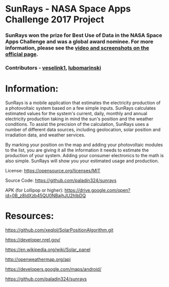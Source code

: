 # SunRays - NASA Space Apps Challenge 2017 Project
### SunRays won the prize for Best Use of Data in the NASA Space Apps Challenge and was a global award nominee. For more information, please see the [video and screenshots on the official page](https://2017.spaceappschallenge.org/challenges/earth-and-us/you-are-my-sunshine/teams/untitled1).

### Contributors - [veselink1](https://github.com/veselink1), [lubomarinski](https://github.com/lubomarinski)

# Information:
SunRays is a mobile application that estimates the electricity production of a photovoltaic system based on a few simple inputs. SunRays calculates estimated values for the system's current, daily, monthly and annual electricity production taking in mind the sun's position and the weather conditions. To assist the precision of the calculation, SunRays uses a number of different data sources, including geolocation, solar position and irradiation data, and weather services.

By marking your position on the map and adding your photovoltaic modules to the list, you are giving it all the information it needs to estimate the production of your system. Adding your consumer electronics to the math is also simple. SunRays will show you your estimated usage and production. 

License: https://opensource.org/licenses/MIT

Source Code: https://github.com/paladin324/sunrays

APK (for Lollipop or higher): https://drive.google.com/open?id=0B_z8IdXzb45QU0NBajhJU2hIbDQ

# Resources:
https://github.com/xeqlol/SolarPositionAlgorithm.git

https://developer.nrel.gov/

https://en.wikipedia.org/wiki/Solar_panel

http://openweathermap.org/api

https://developers.google.com/maps/android/

https://github.com/paladin324/sunrays

